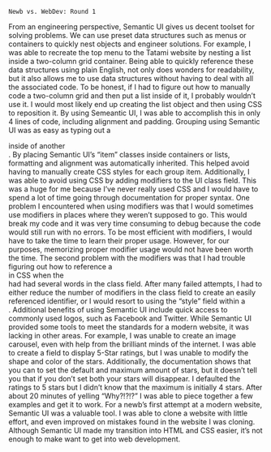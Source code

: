 

	Newb vs. WebDev: Round 1	
From an engineering perspective, Semantic UI gives us decent toolset for solving problems. We can use preset data structures such as menus or containers to quickly nest objects and engineer solutions. For example, I was able to recreate the top menu to the Tatami website by nesting a list inside a two-column grid container. Being able to quickly reference these data structures using plain English, not only does wonders for readability, but it also allows me to use data structures without having to deal with all the associated code. To be honest, if I had to figure out how to manually code a two-column grid and then put a list inside of it, I probably wouldn’t use it. I would most likely end up creating the list object and then using CSS to reposition it. By using Semeantic UI, I was able to accomplish this in only 4 lines of code, including alignment and padding. 
Grouping using Semantic UI was as easy as typing out a <div> inside of another <div>. By placing  Semantic UI’s “item” classes inside containers or lists, formatting and alignment was automatically inherited. This helped avoid having to manually create CSS styles for each group item. Additionally, I was able to avoid using CSS by adding modifiers to the UI class field. This was a huge for me because I’ve never really used CSS and I would have to spend a lot of time going through documentation for proper syntax. One problem I encountered when using modifiers was that I would sometimes use modifiers in places where they weren’t supposed to go. This would break my code and it was very time consuming to debug because the code would still run with no errors. To be most efficient with modifiers, I would have to take the time to learn their proper usage. However, for our purposes, memorizing proper modifier usage would not have been worth the time. The second problem with the modifiers was that I had trouble figuring out how to reference a <div> in CSS when the <div> had had several words in the class field. After many failed attempts, I had to either reduce the number of modifiers in the class field to create an easily referenced identifier, or I would resort to using the “style” field within a <div>.
Additional benefits of using Semantic UI include quick access to commonly used logos, such as Facebook and Twitter. While Semantic UI provided some tools to meet the standards for a modern website, it was lacking in other areas. For example, I was unable to create an image carousel, even with help from the brilliant minds of the internet. I was able to create a field to display 5-Star ratings, but I was unable to modify the shape and color of the stars. Additionally, the documentation shows that you can to set the default and maximum amount of stars, but it doesn’t tell you that if you don’t set both your stars will disappear. I defaulted the ratings to 5 stars but I didn’t know that the maximum is initially 4 stars. After about 20 minutes of yelling “Why?!?!?” I was able to piece together a few examples and get it to work. 
For a newb’s first attempt at a modern website, Semantic UI was a valuable tool. I was able to clone a website with little effort, and even improved on mistakes found in the website I was cloning. Although Semantic UI made my transition into HTML and CSS easier, it’s not enough to make want to get into web development. 
		
